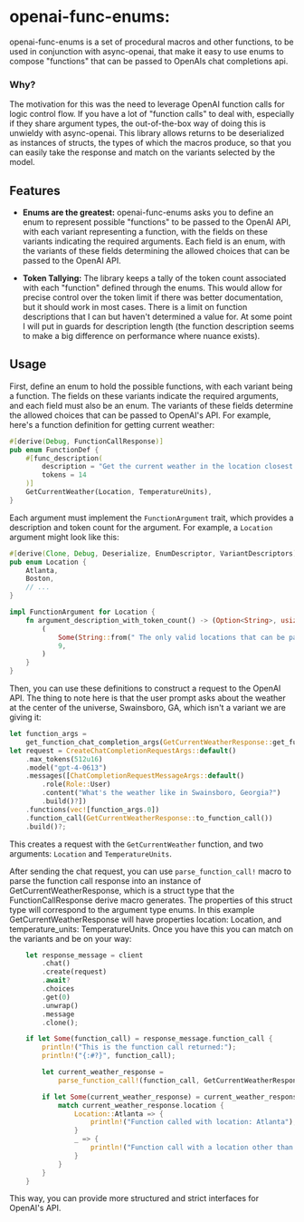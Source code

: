 # openai-func-enums:

openai-func-enums is a set of procedural macros and other functions, to be used in conjunction with async-openai, that make it easy to use enums to compose "functions" that can be passed to OpenAIs chat completions api. 

### Why?

The motivation for this was the need to leverage OpenAI function calls for logic control flow. If you have a lot of "function calls" to deal with, especially if they share argument types, the out-of-the-box way of doing this is unwieldy with async-openai. This library allows returns to be deserialized as instances of structs, the types of which the macros produce, so that you can easily take the response and match on the variants selected by the model.

## Features

- **Enums are the greatest:** openai-func-enums asks you to define an enum to represent possible "functions" to be passed to the OpenAI API, with each variant representing a function, with the fields on these variants indicating the required arguments. Each field is an enum, with the variants of these fields determining the allowed choices that can be passed to the OpenAI API.

- **Token Tallying:** The library keeps a tally of the token count associated with each "function" defined through the enums. This would allow for precise control over the token limit if there was better documentation, but it should work in most cases. There is a limit on function descriptions that I can but haven't determined a value for. At some point I will put in guards for description length (the function description seems to make a big difference on performance where nuance exists).

## Usage

First, define an enum to hold the possible functions, with each variant being a function. The fields on these variants indicate the required arguments, and each field must also be an enum. The variants of these fields determine the allowed choices that can be passed to OpenAI's API. For example, here's a function definition for getting current weather:

```rust
#[derive(Debug, FunctionCallResponse)]
pub enum FunctionDef {
    #[func_description(
        description = "Get the current weather in the location closest to the one provided location",
        tokens = 14
    )]
    GetCurrentWeather(Location, TemperatureUnits),
}
```

Each argument must implement the `FunctionArgument` trait, which provides a description and token count for the argument. For example, a `Location` argument might look like this:

```rust
#[derive(Clone, Debug, Deserialize, EnumDescriptor, VariantDescriptors)]
pub enum Location {
    Atlanta,
    Boston,
    // ...
}

impl FunctionArgument for Location {
    fn argument_description_with_token_count() -> (Option<String>, usize) {
        (
            Some(String::from(" The only valid locations that can be passed")),
            9,
        )
    }
}
```

Then, you can use these definitions to construct a request to the OpenAI API. The thing to note here is that the user prompt asks about the weather at the center of the universe, Swainsboro, GA, which isn't a variant we are giving it:

```rust
let function_args =
    get_function_chat_completion_args(GetCurrentWeatherResponse::get_function_json)?;
let request = CreateChatCompletionRequestArgs::default()
    .max_tokens(512u16)
    .model("gpt-4-0613")
    .messages([ChatCompletionRequestMessageArgs::default()
        .role(Role::User)
        .content("What's the weather like in Swainsboro, Georgia?")
        .build()?])
    .functions(vec![function_args.0])
    .function_call(GetCurrentWeatherResponse::to_function_call())
    .build()?;
```

This creates a request with the `GetCurrentWeather` function, and two arguments: `Location` and `TemperatureUnits`.

After sending the chat request, you can use `parse_function_call!` macro to parse the function call response into an instance of GetCurrentWeatherResponse, which is a struct type that the FunctionCallResponse derive macro generates. The properties of this struct type will correspond to the argument type enums. In this example GetCurrentWeatherResponse will have properties location: Location, and temperature_units: TemperatureUnits. Once you have this you can match on the variants and be on your way:

```rust
    let response_message = client
        .chat()
        .create(request)
        .await?
        .choices
        .get(0)
        .unwrap()
        .message
        .clone();

    if let Some(function_call) = response_message.function_call {
        println!("This is the function call returned:");
        println!("{:#?}", function_call);

        let current_weather_response =
            parse_function_call!(function_call, GetCurrentWeatherResponse);

        if let Some(current_weather_response) = current_weather_response {
            match current_weather_response.location {
                Location::Atlanta => {
                    println!("Function called with location: Atlanta");
                }
                _ => {
                    println!("Function call with a location other than Atlanta.");
                }
            }
        }
    }
```

This way, you can provide more structured and strict interfaces for OpenAI's API.
